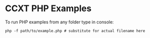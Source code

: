# CCXT PHP Examples

To run PHP examples from any folder type in console:

```shell
php -f path/to/example.php # substitute for actual filename here
```